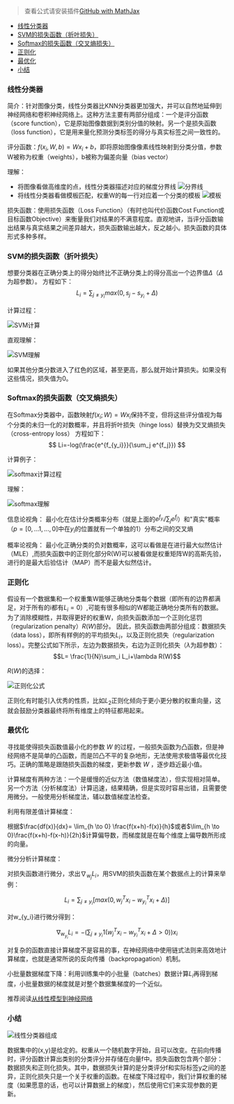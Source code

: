 > 查看公式请安装插件[GitHub with MathJax](https://chrome.google.com/webstore/detail/github-with-mathjax/ioemnmodlmafdkllaclgeombjnmnbima)

<!-- TOC -->

- [线性分类器](#线性分类器)
- [SVM的损失函数（折叶损失）](#svm的损失函数折叶损失)
- [Softmax的损失函数（交叉熵损失）](#softmax的损失函数交叉熵损失)
- [正则化](#正则化)
- [最优化](#最优化)
- [小结](#小结)

<!-- /TOC -->

### 线性分类器
简介：针对图像分类，线性分类器比KNN分类器更加强大，并可以自然地延伸到神经网络和卷积神经网络上。这种方法主要有两部分组成：一个是评分函数（score function），它是原始图像数据到类别分值的映射。另一个是损失函数（loss function），它是用来量化预测分类标签的得分与真实标签之间一致性的。

评分函数：$f(x_i,W,b)=Wx_i+b$，即将原始图像像素线性映射到分类分值，参数W被称为权重（weights），b被称为偏差向量（bias vector）

理解：
* 将图像看做高维度的点，线性分类器描述对应的梯度分界线
![分界线](image/线性分类器理解1.jpeg)
* 将线性分类器看做模板匹配，权重W的每一行对应着一个分类的模板
![模板](image/线性分类器理解2.jpg)

损失函数：使用损失函数（Loss Function）（有时也叫代价函数Cost Function或目标函数Objective）来衡量我们对结果的不满意程度。直观地讲，当评分函数输出结果与真实结果之间差异越大，损失函数输出越大，反之越小。损失函数的具体形式多种多样。

### SVM的损失函数（折叶损失）
想要分类器在正确分类上的得分始终比不正确分类上的得分高出一个边界值$\Delta$（$\Delta$为超参数）。
方程如下：
$$L_i=\sum_{j \neq y_i}max(0,s_j-s_{y_i}+\Delta)$$

计算过程：

![SVM计算](image/SVM计算过程.png)

直观理解：

![SVM理解](image/SVM理解.jpg)

如果其他分类分数进入了红色的区域，甚至更高，那么就开始计算损失。如果没有这些情况，损失值为0。
### Softmax的损失函数（交叉熵损失）
在Softmax分类器中，函数映射$f(x_i;W)=Wx_i$保持不变，但将这些评分值视为每个分类的未归一化的对数概率，并且将折叶损失（hinge loss）替换为交叉熵损失（cross-entropy loss）
方程如下：
$$ Li=-log(\frac{e^{f_{y_i}}}{\sum_j e^{f_j}}) $$

计算例子：

![softmax计算过程](image/softmax计算.png)

理解：

![softmax理解](image/softmax理解.png)

信息论视角：
最小化在估计分类概率分布（就是上面的$e^{f_{y_i}}/\sum_je^{f_j}$）和"真实"概率（$p=[0,...1,...,0]$中在$y_i$的位置就有一个单独的1）分布之间的交叉熵

概率论视角：
最小化正确分类的负对数概率，这可以看做是在进行最大似然估计（MLE）,而损失函数中的正则化部分R(W)可以被看做是权重矩阵W的高斯先验，进行的是最大后验估计（MAP）而不是最大似然估计。

### 正则化

假设有一个数据集和一个权重集W能够正确地分类每个数据（即所有的边界都满足，对于所有的i都有$L_i=0$）,可能有很多相似的W都能正确地分类所有的数据。为了消除模糊性，并取得更好的权重W，向损失函数添加一个正则化惩罚（regularization penalty）$R(W)$部分。
因此，损失函数由两部分组成：数据损失（data loss），即所有样例的的平均损失$L_i$，以及正则化损失（regularization loss）。完整公式如下所示，左边为数据损失，右边为正则化损失（$\lambda$为超参数）：
$$L= \frac{1}{N}\sum_i L_i+\lambda R(W)$$

$R(W)$的选择：

![正则化公式](image/正则化公式.png)

正则化有时能引入优秀的性质，比如$L_2$正则化倾向于更小更分散的权重向量，这就会鼓励分类器最终将所有维度上的特征都用起来。

### 最优化
寻找能使得损失函数值最小化的参数 $W$ 的过程，一般损失函数为凸函数，但是神经网络不是简单的凸函数，而是凹凸不平的复杂地形，无法使用求极值等最优化技巧。正确的策略是跟随损失函数的梯度，更新参数 $W$ ，逐步趋近最小值。

计算梯度有两种方法：一个是缓慢的近似方法（数值梯度法），但实现相对简单。另一个方法（分析梯度法）计算迅速，结果精确，但是实现时容易出错，且需要使用微分。一般使用分析梯度法，辅以数值梯度法检查。

利用有限差值计算梯度：

根据$\frac{df(x)}{dx}= \lim_{h \to 0} \frac{f(x+h)-f(x)}{h}$或者$\lim_{h \to 0}\frac{f(x+h)-f(x-h)}{2h}$计算偏导数，而梯度就是在每个维度上偏导数所形成的向量。

微分分析计算梯度：

对损失函数进行微分，求出$\nabla_{w_j}L_i$，用SVM的损失函数在某个数据点上的计算来举例：

$$L_i=\sum_{j \neq y_i}[max(0,w^T_j x_i-w^T_{y_i}x_i+\Delta)]$$

对w_{y_i}进行微分得到：

$$\nabla_{w_{y_i}}L_i=-(\sum_{j \neq y_i}1(w^T_j x_i-w^T_{y_i} x_i+\Delta>0))x_i$$

对复杂的函数直接计算梯度不是容易的事，在神经网络中使用链式法则来高效地计算梯度，也就是通常所说的反向传播（backpropagation）机制。

小批量数据梯度下降：利用训练集中的小批量（batches）数据计算$L_i$再得到梯度，小批量数据的梯度就是对整个数据集梯度的一个近似。

推荐阅读[从线性模型到神经网络](http://simtalk.cn/2016/08/23/%E4%BB%8E%E7%BA%BF%E6%80%A7%E6%A8%A1%E5%9E%8B%E5%88%B0%E7%A5%9E%E7%BB%8F%E7%BD%91%E7%BB%9C/)
### 小结

![线性分类器组成](image/线性分类器组成.png)

数据集中的(x,y)是给定的。权重从一个随机数字开始，且可以改变。在前向传播时，评分函数计算出类别的分类评分并存储在向量f中。损失函数包含两个部分：数据损失和正则化损失。其中，数据损失计算的是分类评分f和实际标签y之间的差异，正则化损失只是一个关于权重的函数。在梯度下降过程中，我们计算权重的梯度（如果愿意的话，也可以计算数据上的梯度），然后使用它们来实现参数的更新。